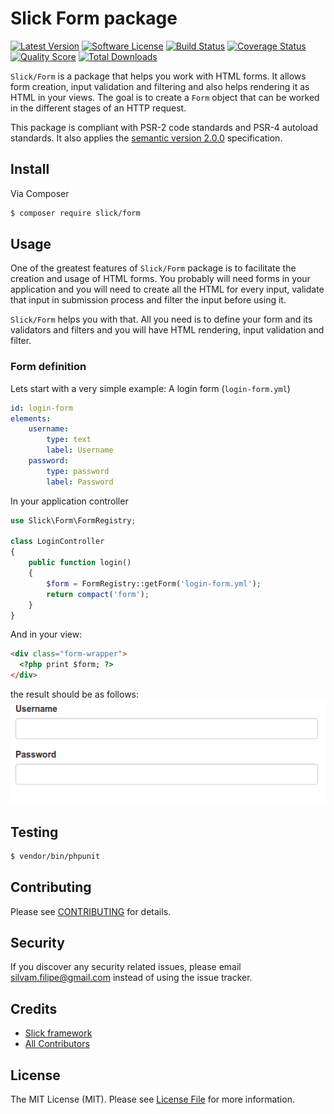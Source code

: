 # Slick Form package

[![Latest Version](https://img.shields.io/github/release/slickframework/form.svg?style=flat-square)](https://github.com/slickframework/form/releases)
[![Software License](https://img.shields.io/badge/license-MIT-brightgreen.svg?style=flat-square)](LICENSE.md)
[![Build Status](https://img.shields.io/travis/slickframework/form/master.svg?style=flat-square)](https://travis-ci.org/slickframework/form)
[![Coverage Status](https://img.shields.io/scrutinizer/coverage/g/slickframework/form/master.svg?style=flat-square)](https://scrutinizer-ci.com/g/slickframework/form/code-structure?branch=master)
[![Quality Score](https://img.shields.io/scrutinizer/g/slickframework/form/master.svg?style=flat-square)](https://scrutinizer-ci.com/g/slickframework/form?branch=master)
[![Total Downloads](https://img.shields.io/packagist/dt/slick/form.svg?style=flat-square)](https://packagist.org/packages/slick/form)

`Slick/Form` is a package that helps you work with HTML forms. It allows form creation,
input validation and filtering and also helps rendering it as HTML in your views.
The goal is to create a `Form` object that can be worked in the different stages of an
HTTP request.

This package is compliant with PSR-2 code standards and PSR-4 autoload standards. It
also applies the [semantic version 2.0.0](http://semver.org) specification.

## Install

Via Composer

``` bash
$ composer require slick/form
```

## Usage

One of the greatest features of `Slick/Form` package is to facilitate the creation
and usage of HTML forms. You probably will need forms in your application and
you will need to create all the HTML for every input, validate that input in
submission process and filter the input before using it.

`Slick/Form` helps you with that. All you need is to define your form and its
validators and filters and you will have HTML rendering, input validation and
filter.

### Form definition

Lets start with a very simple example: A login form (`login-form.yml`)

```yaml
id: login-form
elements:
    username:
        type: text
        label: Username
    password:
        type: password
        label: Password
```
In your application controller

```php
use Slick\Form\FormRegistry;

class LoginController
{
    public function login()
    {
        $form = FormRegistry::getForm('login-form.yml');
        return compact('form');
    }
}
```

And in your view:

```html
<div class="form-wrapper">
  <?php print $form; ?>
</div>
```

the result should be as follows:
![Form output](https://raw.githubusercontent.com/slickframework/form/master/img/login-1.png)

## Testing

``` bash
$ vendor/bin/phpunit
```

## Contributing

Please see [CONTRIBUTING](CONTRIBUTING.md) for details.

## Security

If you discover any security related issues, please email silvam.filipe@gmail.com instead of using the issue tracker.

## Credits

- [Slick framework](https://github.com/slickframework)
- [All Contributors](https://github.com/slickframework/common/graphs/contributors)

## License

The MIT License (MIT). Please see [License File](LICENSE.md) for more information.